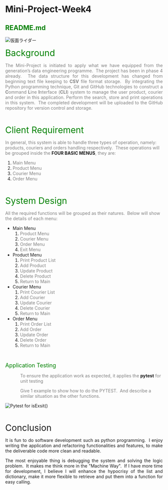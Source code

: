 # Mini-Project-Week4

<html>
<head></head>
<body data-gr-ext-installed="" data-new-gr-c-s-check-loaded="14.1087.0">
<h2><span style="color:#008000;">README.md</span></h2>
<img src="https://user-images.githubusercontent.com/87363056/203319536-c1a5608c-13e9-4a08-869f-ddab6ee92f5e.png" ALIGN=”left” alt="仮面ライダー" />

<p style="text-align: justify;"><span style="color:#008000;"><span style="font-size:28px;">Background</span></span></p>

<p style="text-align: justify;"><span style="color:#808080;">The Mini-Project is initiated to apply what we have equipped from the generation&rsquo;s data engineering programme.&nbsp; The project has been in phase 4 already.&nbsp; The data structure for this development has changed from beginning text file keeping to <strong>CSV</strong> file format storage.&nbsp; By integrating the Python programming technique, Git and GitHub technologies to construct a <strong>C</strong>ommand <strong>L</strong>ine <strong>I</strong>nterface (<strong>CLI</strong>) system to manage the user product, courier and order in this application. Perform the search, store and print operations in this system.&nbsp; The completed development will be uploaded to the GitHub repository for version control and storage.</span></p>

<p style="text-align: justify;">&nbsp;</p>
	
<p><span style="color: rgb(0, 128, 0); font-size: 28px; text-align: justify;">Client Requirement</span></p>

<p><span style="color:#808080;">In general, this system is able to handle three types of operation, namely: products, couriers and orders handling respectively.&nbsp; These operations will be grouped inside the </span><strong>FOUR&nbsp;BASIC MENUS</strong><span style="color:#808080;">, they are:</span></p>

<ol>
	<li><span style="color:#808080;">Main Menu</span></li>
	<li><span style="color:#808080;">Product Menu</span></li>
	<li><span style="color:#808080;">Courier Menu</span></li>
	<li><span style="color:#808080;">Order Menu</span></li>
</ol>

<p style="text-align: justify;">&nbsp;</p>
	
<p style="text-align: justify;"><span style="color:#008000;"><span style="font-size:28px;">System Design</span></span></p>	

<p><span style="color:#808080;">All the required functions will be grouped as their natures.&nbsp; Below will show the details of each menu:</span></p>

<ul>
	<li>Main Menu
	<ol>
		<li><span style="color:#808080;">Product Menu</span></li>
		<li><span style="color:#808080;">Courier Menu</span></li>
		<li><span style="color:#808080;">Order Menu</span></li>
		<li><span style="color:#808080;">Exit Menu</span></li>
	</ol>
	</li>
	<li value="2">Product Menu
	<ol>
		<li><span style="color:#808080;">Print Product List</span></li>
		<li><span style="color:#808080;">Add Product</span></li>
		<li><span style="color:#808080;">Update Product</span></li>
		<li><span style="color:#808080;">Delete Product</span></li>
		<li><span style="color:#808080;">Return to Main</span></li>
	</ol>
	</li>
	<li value="3">Courier Menu
	<ol>
		<li><span style="color:#808080;">Print Courier List</span></li>
		<li><span style="color:#808080;">Add Courier</span></li>
		<li><span style="color:#808080;">Update Courier</span></li>
		<li><span style="color:#808080;">Delete Courier</span></li>
		<li><span style="color:#808080;">Return to Main</span></li>
	</ol>
	</li>
	<li value="4">Order Menu
	<ol>
		<li><span style="color:#808080;">Print Order List</span></li>
		<li><span style="color:#808080;">Add Order</span></li>
		<li><span style="color:#808080;">Update Order</span></li>
		<li><span style="color:#808080;">Delete Order</span></li>
		<li><span style="color:#808080;">Return to Main</span></li>
	</ol>
	</li>
</ul>

	
<p style="text-align: justify;">&nbsp;</p>
	
<p><span style="color:#008000;"><span style="font-size:18px;">Application Testing</span></span></p>

<p style="margin-left:36pt;"><span style="color:#808080;">To ensure the application work as expected, it applies&nbsp;the </span><strong>pytest</strong><span style="color:#808080;"> for unit testing</span></p>

<p style="margin-left:36pt;"><span style="color:#808080;">Give 1 example to show how to do the PYTEST.&nbsp; And describe a similar situation as the other functions.</span></p>

<img src="https://user-images.githubusercontent.com/87363056/203319472-d6847a4b-a4a0-48ce-aa9f-62f59df81a15.png" alt="Pytest for isExsit()" />	
	
<p style="text-align: justify;">&nbsp;</p>
	
<p style="text-align: justify;"><span style="font-size:28px;">Conclusion</span></p>

<p style="text-align: justify;">It is fun to do software development such as python programming.&nbsp; I enjoy writing the application and refactoring functionalities and features, to make the deliverable code more clean and readable.&nbsp;</p>

<p style="text-align: justify;">The most enjoyable thing is debugging the system and solving the logic problem.&nbsp; It makes me think more in the &quot;Machine Way&quot;.&nbsp; If I have more time for development, I believe I will enhance the hypocrisy of the list and dictionary, make it more flexible to retrieve and put them into a function for easy calling.</p>

<grammarly-desktop-integration data-grammarly-shadow-root="true"></grammarly-desktop-integration></body>
</html>

